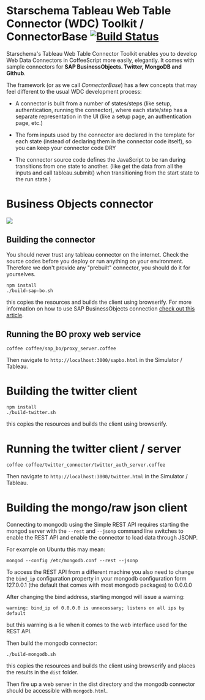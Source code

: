 # Starschema Tableau Web Table Connector (WDC) Toolkit / ConnectorBase [![Build Status](https://travis-ci.org/starschema/tableau-web-table-connector.svg)](https://travis-ci.org/starschema/tableau-web-table-connector)

Starschema's Tableau Web Table Connector Toolkit enables you to develop Web Data Connectors in CoffeeScript more easily, elegantly. It comes with sample connectors for **SAP BusinessObjects. Twitter, MongoDB and Github**. 

The framework (or as we call _ConnectorBase_) has a few concepts that may feel different to the usual WDC development process:

 - A connector is built from a number of states/steps (like setup, authentication, running the connector), where each state/step has a separate representation in the UI (like a setup page, an authentication page, etc.)

 - The form inputs used by the connector are declared in the template for each state (instead of declaring them in the connector code itself), so you can keep your connector code DRY

 - The connector source code defines the JavaScript to be ran during transitions from one state to another. (like get the data from all the inputs and call tableau.submit() when transitioning from the start state to the run state.)

# Business Objects connector


![](http://www.virtdb.com/images/bo-wdc-tableau.gif)

## Building the connector

You should never trust any tableau connector on the internet. Check the source codes before you deploy or run anything on your environment. Therefore we don't provide any "prebuilt" connector, you should do it for yourselves. 

```
npm install
./build-sap-bo.sh
```

this copies the resources and builds the client using browserify. For more information on how to use SAP BusinessObjects connection [check out this article](http://databoss.starschema.net/accessing-sap-businessobjects-from-tableau-using-web-data-connector/). 

## Running the BO proxy web service

```
coffee coffee/sap_bo/proxy_server.coffee
```

Then navigate to ```http://localhost:3000/sapbo.html``` in the
Simulator / Tableau. 

# Building the twitter client

```
npm install
./build-twitter.sh
```

this copies the resources and builds the client using browserify.

# Running the twitter client / server

```
coffee coffee/twitter_connector/twitter_auth_server.coffee
```

Then navigate to ```http://localhost:3000/twitter.html``` in the
Simulator / Tableau.

# Building the mongo/raw json client

Connecting to mongodb using the Simple REST API requires starting the
mongod server with the ```--rest``` and ```--jsonp``` command line
switches to enable the REST API and enable the connector to load data
through JSONP.

For example on Ubuntu this may mean:

```
mongod --config /etc/mongodb.conf --rest --jsonp
```

To access the REST API from a different machine you also need to change
the ```bind_ip``` configuration property in your mongodb configuration
form 127.0.0.1 (the default that comes with most mongodb packages) to
0.0.0.0

After changing the bind address, starting mongod will issue a warning:

```
warning: bind_ip of 0.0.0.0 is unnecessary; listens on all ips by default
```

but this warning is a lie when it comes to the web interface used for
the REST API.


Then build the mongodb connector:

```
./build-mongodb.sh
```

this copies the resources and builds the client using browserify and
places the results in the ```dist``` folder.


Then fire up a web server in the dist directory and the mongodb
connector should be accessible with ```mongodb.html```.


